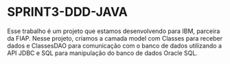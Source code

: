 # SPRINT3-DDD-JAVA
Esse trabalho é um projeto que estamos desenvolvendo para IBM, parceira da FIAP. Nesse projeto, criamos a camada model com Classes para receber dados e ClassesDAO para comunicação com o banco de dados utilizando a API JDBC e SQL para manipulação do banco de dados Oracle SQL.

